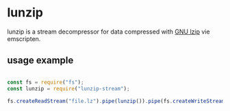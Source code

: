 # lunzip

lunzip is a stream decompressor for data compressed with [GNU lzip](https://www.nongnu.org/lzip/) vie emscripten.

## usage example

``` javascript

const fs = require("fs");
const lunzip = require("lunzip-stream");

fs.createReadStream("file.lz").pipe(lunzip()).pipe(fs.createWriteStream("file"));

```
